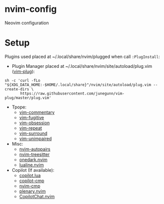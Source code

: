 # nvim-config
Neovim configuration

# Setup
Plugins used placed at ~/.local/share/nvim/plugged when call `:PlugInstall`:
- Plugin Manager placed at ~/.local/share/nvim/site/autoload/plug.vim ([vim-plug](https://github.com/junegunn/vim-plug.git)):
```
sh -c 'curl -fLo "${XDG_DATA_HOME:-$HOME/.local/share}"/nvim/site/autoload/plug.vim --create-dirs \
       https://raw.githubusercontent.com/junegunn/vim-plug/master/plug.vim'
```
- Tpope:
    - [vim-commentary](https://github.com/tpope/vim-commentary.git)
    - [vim-fugitive](https://github.com/tpope/vim-fugitive.git)
    - [vim-obsession](https://github.com/tpope/vim-obsession.git)
    - [vim-repeat](https://github.com/tpope/vim-repeat.git)
    - [vim-surround](https://github.com/tpope/vim-surround.git)
    - [vim-unimpaired](https://github.com/tpope/vim-unimpaired.git)
- Misc:
    - [nvim-autopairs](https://github.com/windwp/nvim-autopairs.git)
    - [nvim-treesitter](https://github.com/nvim-treesitter/nvim-treesitter.git)
    - [onedark.nvim](https://github.com/navarasu/onedark.nvim.git)
    - [lualine.nvim](https://github.com/nvim-lualine/lualine.nvim.git)
- Copilot (If available):
    - [copilot.lua](https://github.com/zbirenbaum/copilot.lua.git)
    - [copilot-cmp](https://github.com/zbirenbaum/copilot-cmp.git)
    - [nvim-cmp](https://github.com/hrsh7th/nvim-cmp.git)
    - [plenary.nvim](https://github.com/nvim-lua/plenary.nvim.git)
    - [CopilotChat.nvim](https://github.com/CopilotC-Nvim/CopilotChat.nvim.git)
